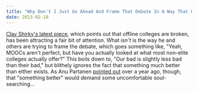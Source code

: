 ```yaml
---
title: "Why Don't I Just Go Ahead And Frame That Debate In A Way That Guarantees I'll Win?"
date: 2013-02-10
---
```

<p><a href="http://www.theawl.com/2013/02/how-to-save-college">Clay Shirky's latest piece</a>, which points out that offline colleges are broken, has been attracting a fair bit of attention. What <em>isn't</em> is the way he and others are trying to frame the debate, which goes something like, "Yeah, MOOCs aren't perfect, but have you actually looked at what most non-elite colleges actually offer?" This boils down to, "Our bad is slightly less bad than their bad," but blithely ignores the fact that something much better than either exists.  As Anu Partanen <a href="http://www.theatlantic.com/national/archive/2011/12/what-americans-keep-ignoring-about-finlands-school-success/250564/">pointed out</a> over a year ago, though, that "something better" would demand some uncomfortable soul-searching…</p>
